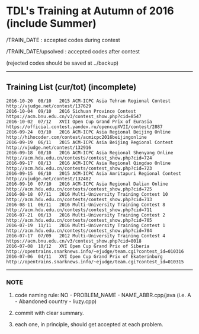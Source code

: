 # TDL's Training at Autumn of 2016 (include Summer)

/TRAIN_DATE : accepted codes during contest

/TRAIN_DATE/upsolved : accepted codes after contest

(rejected codes should be saved at ../backup)

---

## Training List (cur/tot) (incomplete)
	2016-10-20	08/10	2015 ACM-ICPC Asia Tehran Regional Contest
	http://vjudge.net/contest/137629
	2016-10-04	09/10	2016 Sichuan Province Contest
	https://acm.bnu.edu.cn/v3/contest_show.php?cid=8547
	2016-10-02	07/12	XVII Open Cup Grand Prix of Eurasia
	https://official.contest.yandex.ru/opencupXVII/contest/2887
	2016-09-24	03/10	2016 ACM-ICPC Asia Regional Beijing Online
	http://hihocoder.com/contest/acmicpc2016beijingonline
	2016-09-19	06/11	2015 ACM-ICPC Asia Beijing Regional Contest
	http://vjudge.net/contest/132916
	2016-09-18	08/10	2016 ACM-ICPC Asia Regional Shenyang Online
	http://acm.hdu.edu.cn/contests/contest_show.php?cid=724
	2016-09-17	08/13	2016 ACM-ICPC Asia Regional Qingdao Online
	http://acm.hdu.edu.cn/contests/contest_show.php?cid=723
	2016-09-15	06/10	2015 ACM-ICPC Asia Amritapuri Regional Contest
	http://vjudge.net/contest/132482
	2016-09-10	07/10	2016 ACM-ICPC Asia Regional Dalian Online
	http://acm.hdu.edu.cn/contests/contest_show.php?cid=725
	2016-08-18	07/11	2016 Multi-University Training Contest 10
	http://acm.hdu.edu.cn/contests/contest_show.php?cid=713
	2016-08-11	06/11	2016 Multi-University Training Contest 8
	http://acm.hdu.edu.cn/contests/contest_show.php?cid=711
	2016-07-21	06/13	2016 Multi-University Training Contest 2
	http://acm.hdu.edu.cn/contests/contest_show.php?cid=705
	2016-07-19	11/11	2016 Multi-University Training Contest 1
	http://acm.hdu.edu.cn/contests/contest_show.php?cid=704
	2016-07-17	07/09	2012 Multi-University Training Contest 4
	https://acm.bnu.edu.cn/v3/contest_show.php?cid=8018
	2016-07-08	10/12	XVI Open Cup Grand Prix of Siberia
	http://opentrains.snarknews.info/~ejudge/team.cgi?contest_id=010316
	2016-07-06	04/11	XVI Open Cup Grand Prix of Ekaterinburg
	http://opentrains.snarknews.info/~ejudge/team.cgi?contest_id=010315

---

### NOTE
1. code naming rule: NO - PROBLEM_NAME - NAME_ABBR.cpp/java (i.e. A - Abandoned country - liuzy.cpp)

2. commit with clear summary.

3. each one, in principle, should get accepted at each problem.
